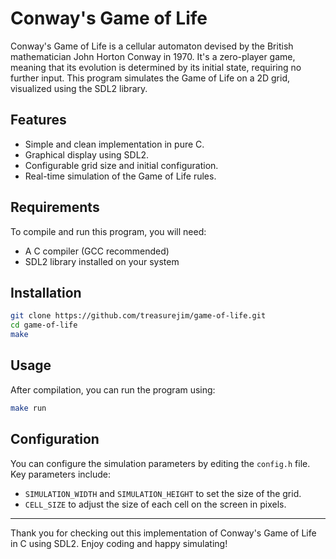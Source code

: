 # Conway's Game of Life

Conway's Game of Life is a cellular automaton devised by the British mathematician John Horton Conway in 1970. It's a zero-player game, meaning that its evolution is determined by its initial state, requiring no further input. This program simulates the Game of Life on a 2D grid, visualized using the SDL2 library.

## Features

- Simple and clean implementation in pure C.
- Graphical display using SDL2.
- Configurable grid size and initial configuration.
- Real-time simulation of the Game of Life rules.

## Requirements

To compile and run this program, you will need:

- A C compiler (GCC recommended)
- SDL2 library installed on your system

## Installation

```sh
git clone https://github.com/treasurejim/game-of-life.git
cd game-of-life
make
```

## Usage

After compilation, you can run the program using:

```sh
make run
```

## Configuration

You can configure the simulation parameters by editing the `config.h` file. Key parameters include:

- `SIMULATION_WIDTH` and `SIMULATION_HEIGHT` to set the size of the grid.
- `CELL_SIZE` to adjust the size of each cell on the screen in pixels.

---

Thank you for checking out this implementation of Conway's Game of Life in C using SDL2. Enjoy coding and happy simulating!
